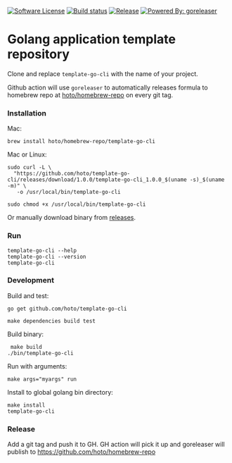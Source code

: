 [![Software License](https://img.shields.io/badge/license-MIT-brightgreen.svg?style=flat-square)](/LICENSE)
[![Build status](https://github.com/hoto/template-go-cli/workflows/Build%20and%20test/badge.svg?branch=master)](https://github.com/hoto/template-go-cli/actions)
[![Release](https://img.shields.io/github/release/hoto/template-go-cli.svg?style=flat-square)](https://github.com/hoto/template-go-cli/releases/latest)
[![Powered By: goreleaser](https://img.shields.io/badge/powered%20by-goreleaser-green.svg?style=flat-square)](https://github.com/goreleaser/goreleaser)

# Golang application template repository

Clone and replace `template-go-cli` with the name of your project.

Github action will use `goreleaser` to automatically releases formula to homebrew repo at [hoto/homebrew-repo](https://github.com/hoto/homebrew-repo) on every git tag.

### Installation
    
Mac:

    brew install hoto/homebrew-repo/template-go-cli

Mac or Linux:

    sudo curl -L \
      "https://github.com/hoto/template-go-cli/releases/download/1.0.0/template-go-cli_1.0.0_$(uname -s)_$(uname -m)" \
       -o /usr/local/bin/template-go-cli

    sudo chmod +x /usr/local/bin/template-go-cli
    
Or manually download binary from [releases](https://github.com/hoto/template-go-cli/releases).
    
### Run

    template-go-cli --help
    template-go-cli --version
    template-go-cli
    
### Development

Build and test:

    go get github.com/hoto/template-go-cli
    
    make dependencies build test
    
Build binary:

     make build
    ./bin/template-go-cli

Run with arguments:

    make args="myargs" run

Install to global golang bin directory:

    make install
    template-go-cli
    
### Release

Add a git tag and push it to GH. 
GH action will pick it up and goreleaser will publish to https://github.com/hoto/homebrew-repo